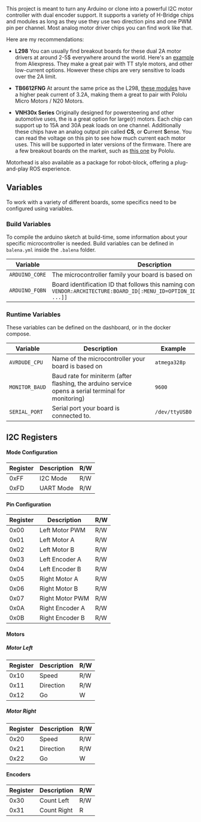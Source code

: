 This project is meant to turn any Arduino or clone into a powerful I2C motor controller with dual encoder support. It supports a variety of H-Bridge chips and modules as long as they use they use two direction pins and one PWM pin per channel. Most analog motor driver chips you can find work like that. 

Here are my recommendations:

* **L298** You can usually find breakout boards for these dual 2A motor drivers at around 2-5$ everywhere around the world. Here's an [example](https://www.aliexpress.com/item/1005001621936295.html) from Aliexpress. They make a great pair with TT style motors, and other low-current options. However these chips are very sensitive to loads over the 2A limit.

* **TB6612FNG**
	At arount the same price as the L298, [these modules](https://shop.pimoroni.com/products/tb6612fng-dual-motor-driver-carrier
) have a higher peak current of 3.2A, making them a great to pair with Pololu Micro Motors / N20 Motors. 
	
* **VNH30x Series**
	Originally designed for powersteering and other automotive uses, the is a great option for large(r) motors. Each chip can support up to 15A and 30A peak loads on one channel. Additionally these chips have an analog output pin called **CS**, or **C**urrent **S**ense. You can read the voltage on this pin to see how much current each motor uses. This will be supported in later versions of the firmware. There are a few breakout boards on the market, such as [this one](https://www.pololu.com/product/707) by Pololu.

Motorhead is also available as a package for robot-block, offering a plug-and-play ROS experience.


## Variables
To work with a variety of different boards, some specifics need to be configured using variables. 

### Build Variables 
To compile the arduino sketch at build-time, some information about your specific microcontroller is needed. 
Build variables can be defined in `balena.yml` inside the `.balena` folder.  

| Variable | Description | Example | 
| ----------- | ----------- |----------- |
| `ARDUINO_CORE` | The microcontroller family your board is based on | `arduino:avr` |
| `ARDUINO_FQBN` | Board identification ID that follows this naming convention: `VENDOR:ARCHITECTURE:BOARD_ID[:MENU_ID=OPTION_ID[,MENU2_ID=OPTION_ID ...]]` | `arduino:avr:pro:cpu=8MHzatmega328` |

### Runtime Variables
These variables can be defined on the dashboard, or in the docker compose. 

| Variable | Description | Example | 
| ----------- | ----------- |----------- |
| `AVRDUDE_CPU` | Name of the microcontroller your board is based on | `atmega328p` |
| `MONITOR_BAUD` | Baud rate for miniterm (after flashing, the arduino service opens a serial terminal for monitoring) | `9600` |
| `SERIAL_PORT` | Serial port your board is connected to. | `/dev/ttyUSB0` |


## I2C Registers
#### Mode Configuration
| Register | Description | R/W |
| ----------- | ----------- |----------- |
| 0xFF | I2C Mode | R/W 
| 0xFD | UART Mode | R/W 
#### Pin Configuration
| Register | Description | R/W |
| ----------- | ----------- | ----------- |
| 0x00 | Left Motor PWM | R/W |
| 0x01| Left Motor A | R/W |
| 0x02| Left Motor B | R/W |
| 0x03| Left Encoder A | R/W |
| 0x04| Left Encoder B | R/W |
| 0x05| Right Motor A | R/W |
| 0x06| Right Motor B | R/W |
| 0x07| Right Motor PWM | R/W |
| 0x0A| Right Encoder A | R/W |
| 0x0B| Right Encoder B | R/W |

#### Motors

##### Motor Left
| Register | Description | R/W |
| ----------- | ----------- | ----------- |
| 0x10 | Speed  | R/W |
| 0x11| Direction | R/W |
| 0x12| Go |W |

##### Motor Right
| Register | Description |  R/W |
| ----------- | ----------- | ----------- |
| 0x20 | Speed  | R/W |
| 0x21| Direction | R/W |
| 0x22| Go |W |

#### Encoders
| Register | Description |  R/W |
| ----------- | ----------- | ----------- |
| 0x30| Count Left  | R/W |
| 0x31| Count Right  |  R |
